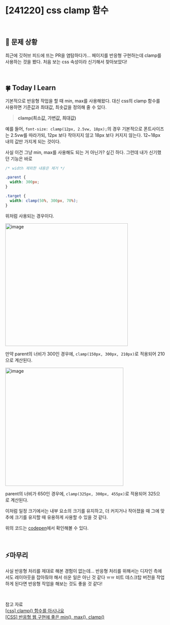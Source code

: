 # [241220] css clamp 함수

</br>

## 🤔 문제 상황

최근에 깃허브 피드에 뜨는 PR을 염탐하다가... 페이지를 반응형 구현하는데 clamp를 사용하는 것을 봤다. 처음 보는 css 속성이라 신기해서 찾아보았다!

</br>

## 🍀 Today I Learn

기본적으로 반응형 작업을 할 때 min, max를 사용해왔다. 대신 css의 clamp 함수를 사용하면 기준값과 최대값, 최솟값을 정의해 줄 수 있다.

> **clamp(최소값, 가변값, 최대값)**

예를 들어,
`font-size: clamp(12px, 2.5vw, 18px);`의 경우 기본적으로 폰트사이즈는 2.5vw를 따라가되,
12px 보다 작아지지 않고 18px 보다 커지지 않는다. 12~18px 내의 값만 가지게 되는 것이다.

사실 이건 그냥 min, max를 사용해도 되는 거 아닌가? 싶긴 하다. 그런데 내가 신기했던 기능은 바로

```css
/* width 제외한 내용은 제거 */

.parent {
  width: 300px;
}

.target {
  width: clamp(50%, 300px, 70%);
}
```

위처럼 사용되는 경우이다.

<img width="386" alt="image" src="https://github.com/user-attachments/assets/101a0b56-fd25-4abc-936c-818e3c63d895" />

만약 parent의 너비가 300인 경우에, `clamp(150px, 300px, 210px)`로 적용되어 210으로 계산된다.

<img width="372" alt="image" src="https://github.com/user-attachments/assets/ef8287be-761c-47f8-839c-e856af7856e1" />

parent의 너비가 650인 경우에, `clamp(325px, 300px, 455px)`로 적용되어 325으 로 계산된다.

이처럼 일정 크기에서는 내부 요소의 크기를 유지하고, 더 커지거나 작아졌을 때 그에 맞추에 크기를 유지할 때 유용하게 사용할 수 있을 것 같다.

위의 코드는 [codepen](https://codepen.io/kumjungmin/pen/QWQxPqj)에서 확인해볼 수 있다.

</br>

## ⚡마무리

사실 반응형 처리를 제대로 해본 경험이 없는데... 반응형 처리를 위해서는 디자인 측에서도 레이아웃을 잡아줘야 해서 쉬운 일은 아닌 것 같다 ㅠㅠ 비트 데스크탑 버전을 작업하게 된다면 반응형 작업을 해보는 것도 좋을 것 같다!

</br>

참고 자료
</br>
[\[css\] clamp() 함수를 아시나요](https://velog.io/@sh0521/css-clamp)
</br>
[\[CSS\] 반응형 웹 구현에 좋은 min(), max(), clamp()](https://mong-blog.tistory.com/entry/CSS-%EB%B0%98%EC%9D%91%ED%98%95-%EC%9B%B9-%EA%B5%AC%ED%98%84%EC%97%90-%EC%A2%8B%EC%9D%80-min-max-clamp)
